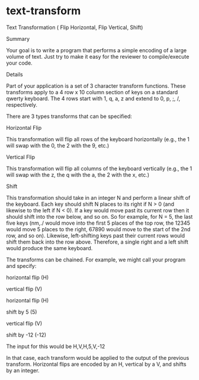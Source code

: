 # text-transform
Text Transformation ( Flip Horizontal, Flip Vertical, Shift)

Summary

Your goal is to write a program that performs a simple encoding of a large volume of text.  Just try to make it easy for the reviewer to compile/execute your code.

 

Details

Part of your application is a set of 3 character transform functions.  These transforms apply to a 4 row x 10 column section of keys on a standard qwerty keyboard.  The 4 rows start with 1, q, a, z and extend to 0, p, ;, /, respectively.

 

There are 3 types transforms that can be specified:

 

Horizontal Flip

This transformation will flip all rows of the keyboard horizontally (e.g., the 1 will swap with the 0, the 2 with the 9, etc.)

 

Vertical Flip

This transformation will flip all columns of the keyboard vertically (e.g., the 1 will swap with the z, the q with the a, the 2 with the x, etc.)

 

Shift

This transformation should take in an integer N and perform a linear shift of the keyboard.  Each key should shift N places to its right if N > 0 (and likewise to the left if N < 0).  If a key would move past its current row then it should shift into the row below, and so on.  So for example, for N = 5, the last five keys (nm,./ would move into the first 5 places of the top row, the 12345 would move 5 places to the right, 67890 would move to the start of the 2nd row, and so on). Likewise, left-shifting keys past their current rows would shift them back into the row above. Therefore, a single right and a left shift would produce the same keyboard.

 

The transforms can be chained.  For example, we might call your program and specify:

 

horizontal flip (H)

vertical flip (V)

horizontal flip (H)

shift by 5 (5)

vertical flip (V)

shift by -12 (-12)

 

The input for this would be H,V,H,5,V,-12

 

In that case, each transform would be applied to the output of the previous transform.  Horizontal flips are encoded by an H, vertical by a V, and shifts by an integer.
